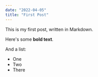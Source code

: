 ```yaml
---
date: "2022-04-05"
title: "First Post"
---
```



This is my first post, written in Markdown.


Here's some __bold text__.

And a list:

* One
* Two
* There


